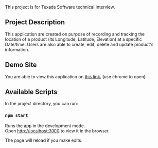 This project is for Texada Software technical interview.

## Project Description
This application are created on purpose of recording and tracking the location of a product (its Longitude, Latitude, Elevation) at a specific Date/time. Users are also able to create, edit, delete and update product's information.  

## Demo Site
You are able to view this application on [this link.](https://ancient-springs-16719.herokuapp.com/)
(use chrome to open)

## Available Scripts
In the project directory, you can run:

### `npm start`

Runs the app in the development mode.<br>
Open [http://localhost:3000](http://localhost:3000) to view it in the browser.

The page will reload if you make edits.<br>


